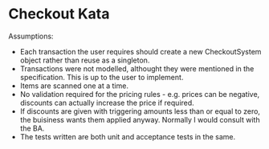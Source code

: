 # Checkout Kata
Assumptions: 

* Each transaction the user requires should create a new CheckoutSystem object rather than reuse as a singleton.
* Transactions were not modelled, althought they were mentioned in the specification. This is up to the user to implement.
* Items are scanned one at a time.
* No validation required for the pricing rules - e.g. prices can be negative, discounts can actually increase the price if required.
* If discounts are given with triggering amounts less than or equal to zero, the buisiness wants them applied anyway. Normally I would consult with the BA.
* The tests written are both unit and acceptance tests in the same.